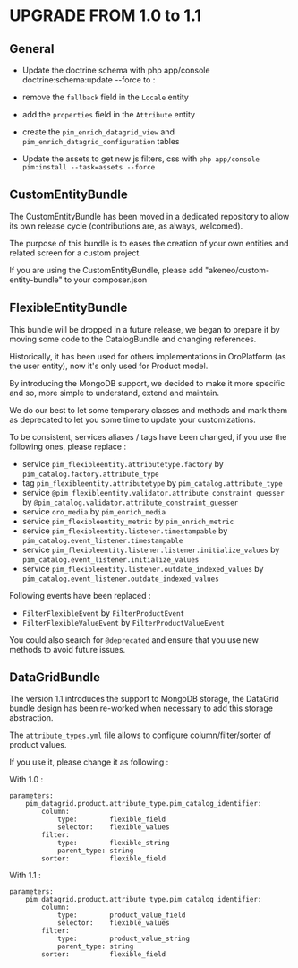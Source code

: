 UPGRADE FROM 1.0 to 1.1
=======================

General
-------

- Update the doctrine schema with php app/console doctrine:schema:update --force to :
 - remove the `fallback` field in the `Locale` entity
 - add the `properties` field in the `Attribute` entity
 - create the `pim_enrich_datagrid_view` and `pim_enrich_datagrid_configuration` tables

- Update the assets to get new js filters, css with `php app/console pim:install --task=assets --force`

CustomEntityBundle
------------------

The CustomEntityBundle has been moved in a dedicated repository to allow its own release cycle (contributions are, as always, welcomed).

The purpose of this bundle is to eases the creation of your own entities and related screen for a custom project.

If you are using the CustomEntityBundle, please add "akeneo/custom-entity-bundle" to your composer.json

FlexibleEntityBundle
--------------------

This bundle will be dropped in a future release, we began to prepare it by moving some code to the CatalogBundle and changing references.

Historically, it has been used for others implementations in OroPlatform (as the user entity), now it's only used for Product model.

By introducing the MongoDB support, we decided to make it more specific and so, more simple to understand, extend and maintain.

We do our best to let some temporary classes and methods and mark them as deprecated to let you some time to update your customizations.

To be consistent, services aliases / tags have been changed, if you use the following ones, please replace :
 - service `pim_flexibleentity.attributetype.factory` by `pim_catalog.factory.attribute_type`
 - tag `pim_flexibleentity.attributetype` by `pim_catalog.attribute_type`
 - service `@pim_flexibleentity.validator.attribute_constraint_guesser` by `@pim_catalog.validator.attribute_constraint_guesser`
 - service `oro_media` by `pim_enrich_media`
 - service `pim_flexibleentity_metric` by `pim_enrich_metric`
 - service `pim_flexibleentity.listener.timestampable` by `pim_catalog.event_listener.timestampable`
 - service `pim_flexibleentity.listener.listener.initialize_values` by `pim_catalog.event_listener.initialize_values`
 - service `pim_flexibleentity.listener.outdate_indexed_values` by `pim_catalog.event_listener.outdate_indexed_values`

Following events have been replaced :
 - `FilterFlexibleEvent` by `FilterProductEvent`
 - `FilterFlexibleValueEvent` by `FilterProductValueEvent`

You could also search for `@deprecated` and ensure that you use new methods to avoid future issues.

DataGridBundle
--------------

The version 1.1 introduces the support to MongoDB storage, the DataGrid bundle design has been re-worked when necessary to add this storage abstraction.

The `attribute_types.yml` file allows to configure column/filter/sorter of product values.

If you use it, please change it as following :

With 1.0 :
```
parameters:
    pim_datagrid.product.attribute_type.pim_catalog_identifier:
        column:
            type:        flexible_field
            selector:    flexible_values
        filter:
            type:        flexible_string
            parent_type: string
        sorter:          flexible_field
```

With 1.1 :
```
parameters:
    pim_datagrid.product.attribute_type.pim_catalog_identifier:
        column:
            type:        product_value_field
            selector:    flexible_values
        filter:
            type:        product_value_string
            parent_type: string
        sorter:          flexible_field
```
